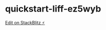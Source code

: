 # quickstart-liff-ez5wyb

[Edit on StackBlitz ⚡️](https://stackblitz.com/edit/quickstart-liff-ez5wyb)